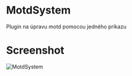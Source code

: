 # MotdSystem

Plugin na úpravu motd pomocou jedného príkazu

# Screenshot
![MotdSystem](https://raw.github.com/AnubisSK/EndBoard/master/Screenshots/MotdSystem.png)

